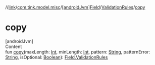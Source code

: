 //[link](../../../index.md)/[com.tink.model.misc](../../index.md)/[[androidJvm]Field](../index.md)/[ValidationRules](index.md)/[copy](copy.md)



# copy  
[androidJvm]  
Content  
fun [copy](copy.md)(maxLength: [Int](https://kotlinlang.org/api/latest/jvm/stdlib/kotlin/-int/index.html), minLength: [Int](https://kotlinlang.org/api/latest/jvm/stdlib/kotlin/-int/index.html), pattern: [String](https://kotlinlang.org/api/latest/jvm/stdlib/kotlin/-string/index.html), patternError: [String](https://kotlinlang.org/api/latest/jvm/stdlib/kotlin/-string/index.html), isOptional: [Boolean](https://kotlinlang.org/api/latest/jvm/stdlib/kotlin/-boolean/index.html)): [Field.ValidationRules](index.md)  



